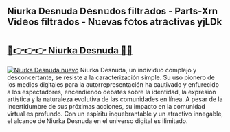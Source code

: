 ## Niurka Desnuda D𝚎sn𝚞dos filtr𝚊dos - Parts-Xrn Vid𝚎os filtr𝚊dos - N𝚞evas f𝚘tos atr𝚊ctivas yjLDk

# <h2><a href="http://mbd8e0.tromn.icu/?c=Niurka+Desnuda">🔗👉👉👉 Niurka Desnuda 🔗🔗</a></h2>

[![Niurka Desnuda nuevo](https://i.imgur.com/pEAQMta.gif)](http://mbd8e0.tromn.icu/?c=Niurka+Desnuda)
Niurka Desnuda, un individuo complejo y desconcertante, se resiste a la caracterización simple. Su uso pionero de los medios digitales para la autorrepresentación ha cautivado y enfurecido a los espectadores, encendiendo debates sobre la identidad, la expresión artística y la naturaleza evolutiva de las comunidades en línea. A pesar de la incertidumbre de sus próximas acciones, su impacto en la comunidad virtual es profundo. Con un espíritu inquebrantable y un atractivo innegable, el alcance de Niurka Desnuda en el universo digital es ilimitado.
